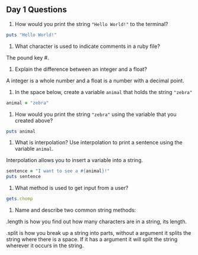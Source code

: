 ## Day 1 Questions

1. How would you print the string `"Hello World!"` to the terminal?

```ruby
puts "Hello World!"
```

1. What character is used to indicate comments in a ruby file?

  The pound key #.

1. Explain the difference between an integer and a float?

  A integer is a whole number and a float is a number with a decimal point.

1. In the space below, create a variable `animal` that holds the string `"zebra"`

```ruby
animal = "zebra"
```

1. How would you print the string `"zebra"` using the variable that you created above?

```ruby
puts animal
```

1. What is interpolation? Use interpolation to print a sentence using the variable `animal`.

  Interpolation allows you to insert a variable into a string.

```ruby
sentence = "I want to see a #{animal}!"
puts sentence
```

1. What method is used to get input from a user?

```ruby
gets.chomp
```

1. Name and describe two common string methods:

  .length is how you find out how many characters are in a string, its length.

  .split is how you break up a string into parts, without a argument it splits the string where there is a space. If it has a argument it will split the string wherever it occurs in the string.
